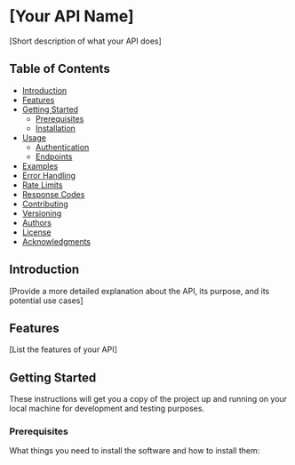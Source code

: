 # [Your API Name]

[Short description of what your API does]

## Table of Contents

- [Introduction](#introduction)
- [Features](#features)
- [Getting Started](#getting-started)
  - [Prerequisites](#prerequisites)
  - [Installation](#installation)
- [Usage](#usage)
  - [Authentication](#authentication)
  - [Endpoints](#endpoints)
- [Examples](#examples)
- [Error Handling](#error-handling)
- [Rate Limits](#rate-limits)
- [Response Codes](#response-codes)
- [Contributing](#contributing)
- [Versioning](#versioning)
- [Authors](#authors)
- [License](#license)
- [Acknowledgments](#acknowledgments)

## Introduction

[Provide a more detailed explanation about the API, its purpose, and its potential use cases]

## Features

[List the features of your API]

## Getting Started

These instructions will get you a copy of the project up and running on your local machine for development and testing purposes.

### Prerequisites

What things you need to install the software and how to install them:

